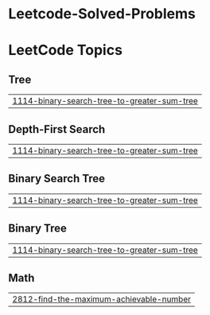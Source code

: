 # Leetcode-Solved-Problems
<!---LeetCode Topics Start-->
# LeetCode Topics
## Tree
|  |
| ------- |
| [1114-binary-search-tree-to-greater-sum-tree](https://github.com/akhilesh-online/Leetcode-Solved-Problems/tree/master/1114-binary-search-tree-to-greater-sum-tree) |
## Depth-First Search
|  |
| ------- |
| [1114-binary-search-tree-to-greater-sum-tree](https://github.com/akhilesh-online/Leetcode-Solved-Problems/tree/master/1114-binary-search-tree-to-greater-sum-tree) |
## Binary Search Tree
|  |
| ------- |
| [1114-binary-search-tree-to-greater-sum-tree](https://github.com/akhilesh-online/Leetcode-Solved-Problems/tree/master/1114-binary-search-tree-to-greater-sum-tree) |
## Binary Tree
|  |
| ------- |
| [1114-binary-search-tree-to-greater-sum-tree](https://github.com/akhilesh-online/Leetcode-Solved-Problems/tree/master/1114-binary-search-tree-to-greater-sum-tree) |
## Math
|  |
| ------- |
| [2812-find-the-maximum-achievable-number](https://github.com/akhilesh-online/Leetcode-Solved-Problems/tree/master/2812-find-the-maximum-achievable-number) |
<!---LeetCode Topics End-->